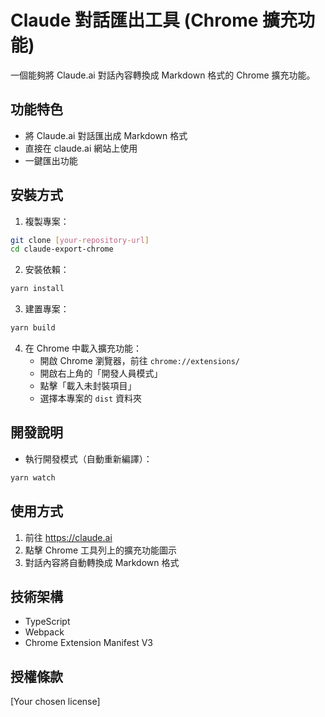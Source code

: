 # Claude 對話匯出工具 (Chrome 擴充功能)

一個能夠將 Claude.ai 對話內容轉換成 Markdown 格式的 Chrome 擴充功能。

## 功能特色

- 將 Claude.ai 對話匯出成 Markdown 格式
- 直接在 claude.ai 網站上使用
- 一鍵匯出功能

## 安裝方式

1. 複製專案：
```bash
git clone [your-repository-url]
cd claude-export-chrome
```

2. 安裝依賴：
```bash
yarn install
```

3. 建置專案：
```bash
yarn build
```

4. 在 Chrome 中載入擴充功能：
   - 開啟 Chrome 瀏覽器，前往 `chrome://extensions/`
   - 開啟右上角的「開發人員模式」
   - 點擊「載入未封裝項目」
   - 選擇本專案的 `dist` 資料夾

## 開發說明

- 執行開發模式（自動重新編譯）：
```bash
yarn watch
```

## 使用方式

1. 前往 https://claude.ai
2. 點擊 Chrome 工具列上的擴充功能圖示
3. 對話內容將自動轉換成 Markdown 格式

## 技術架構

- TypeScript
- Webpack
- Chrome Extension Manifest V3

## 授權條款

[Your chosen license] 